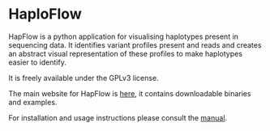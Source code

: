 HaploFlow
=========

HapFlow is a python application for visualising haplotypes present in sequencing data. It identifies variant profiles present and reads and creates an abstract visual representation of these profiles to make haplotypes easier to identify.

It is freely available under the GPLv3 license.

The main website for HapFlow is [here](https://mjsull.github.io/HapFlow), it contains downloadable binaries and examples.

For installation and usage instructions please consult the [manual](https://github.com/mjsull/HapFlow/wiki).
